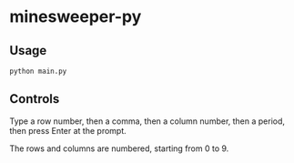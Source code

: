 # minesweeper-py

## Usage
`python main.py`
## Controls
Type a row number, then a comma, then a column number,
then a period, then press Enter at the prompt.

The rows and columns are numbered, starting from 0 to 9.
